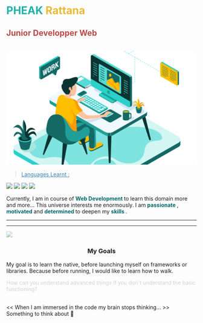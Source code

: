 # <span style="color:#20b2aa;text-align:center">PHEAK </span><span style="color:#ecb939;text-align:center">Rattana</span>


##  **<span style="color:#b94a4a;text-align:center">Junior Developper Web</span>**





<br>
<img src="./dev-work.webp" />
<br>

> <span style="color:#3684af;text-decoration:underline"> Languages Learnt : </span>
<p>
<img src="https://img.icons8.com/color/48/null/html-5--v1.png"/>
<img src="https://img.icons8.com/color/48/null/css3.png"/>
<img src="https://img.icons8.com/color/48/null/javascript--v1.png"/>
<img src="https://img.icons8.com/fluency/48/null/php.png"/>
</p>



<p> Currently, I am in course of <strong style="color:#006767"> Web Development </strong> to learn this domain more and more...
 This universe interests me enormously. I am <strong style="color:#006767"> passionate </strong>, <strong style="color:#006767"> motivated </strong> and  <strong style="color:#006767"> determined </strong> to deepen my <strong style="color:#006767"> skills </strong>. </p>
<hr>
<hr>
<div>
 <img style="opacity:50%" src="https://img.freepik.com/free-vector/binary-code-algorithm-digital-data-background_1017-30366.jpg?w=1380&t=st=1671271746~exp=1671272346~hmac=20506035263052d9c2baf056c6c586fe120cf140b9b9e909b387a484b21f633b">
 <h3 style="text-align:center"> My Goals </h3>
 <p>My goal is to learn the native, before launching myself on frameworks or libraries. Because before running, I would like to learn how to walk.</p>
 <span style="color:lightgray">How can you understand advanced things if you don't understand the basic functioning?</span>
 </div><br>
 

<< When I am immersed in the code my brain stops thinking... >> Something to think about 🙏

